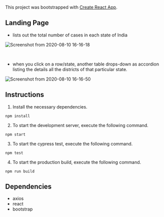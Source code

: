 This project was bootstrapped with [Create React App](https://github.com/facebook/create-react-app).
## Landing Page

- lists out the total number of cases in each state of India

![Screenshot from 2020-08-10 16-16-18](https://user-images.githubusercontent.com/56962520/89786194-2d6da280-db39-11ea-8162-4ad979562141.png)


<br/>


- when you click on a row/state, another table drops-down as accordion listing the details all the districts of that particular state.

![Screenshot from 2020-08-10 16-16-50](https://user-images.githubusercontent.com/56962520/89786201-2fcffc80-db39-11ea-85aa-4e132f9aac38.png)


## Instructions

1. Install the necessary dependencies.

```
npm install
```

2. To start the development server, execute the following command.

```
npm start
```

3. To start the cypress test, execute the following command.

```
npm test
```

4. To start the production build, execute the following command.

```
npm run build
```

## Dependencies

- axios
- react
- bootstrap

